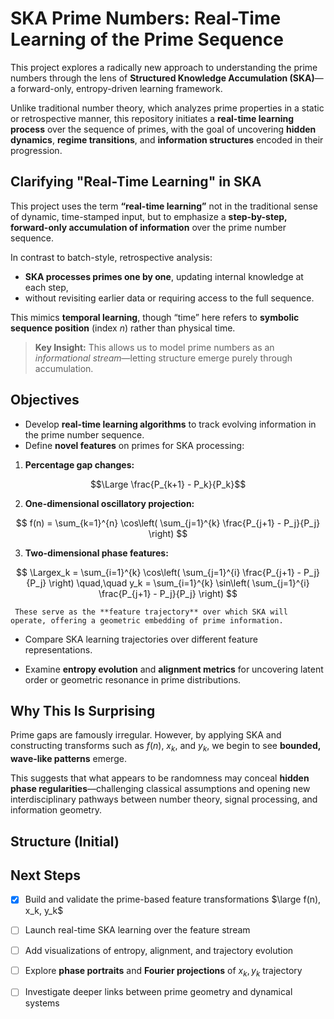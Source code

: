 
# SKA Prime Numbers: Real-Time Learning of the Prime Sequence

This project explores a radically new approach to understanding the prime numbers through the lens of **Structured Knowledge Accumulation (SKA)**—a forward-only, entropy-driven learning framework.

Unlike traditional number theory, which analyzes prime properties in a static or retrospective manner, this repository initiates a **real-time learning process** over the sequence of primes, with the goal of uncovering **hidden dynamics**, **regime transitions**, and **information structures** encoded in their progression.

## Clarifying "Real-Time Learning" in SKA

This project uses the term **“real-time learning”** not in the traditional sense of dynamic, time-stamped input, but to emphasize a **step-by-step, forward-only accumulation of information** over the prime number sequence.

In contrast to batch-style, retrospective analysis:

- **SKA processes primes one by one**, updating internal knowledge at each step,
- without revisiting earlier data or requiring access to the full sequence.

This mimics **temporal learning**, though “time” here refers to **symbolic sequence position** (index $n$) rather than physical time.

> **Key Insight:** This allows us to model prime numbers as an *informational stream*—letting structure emerge purely through accumulation.



##  Objectives

- Develop **real-time learning algorithms** to track evolving information in the prime number sequence.
- Define **novel features** on primes for SKA processing:

1. **Percentage gap changes:**

$$\Large \frac{P_{k+1} - P_k}{P_k}$$

2. **One-dimensional oscillatory projection:**

$$
f(n) = \sum_{k=1}^{n} \cos\left( \sum_{j=1}^{k} \frac{P_{j+1} - P_j}{P_j} \right)
$$

3. **Two-dimensional phase features:**

$$
     \Largex_k = \sum_{i=1}^{k} \cos\left( \sum_{j=1}^{i} \frac{P_{j+1} - P_j}{P_j} \right)
     \quad,\quad
      y_k = \sum_{i=1}^{k} \sin\left( \sum_{j=1}^{i} \frac{P_{j+1} - P_j}{P_j} \right)
$$

     These serve as the **feature trajectory** over which SKA will operate, offering a geometric embedding of prime information.

- Compare SKA learning trajectories over different feature representations.

- Examine **entropy evolution** and **alignment metrics** for uncovering latent order or geometric resonance in prime distributions.



## Why This Is Surprising

Prime gaps are famously irregular. However, by applying SKA and constructing transforms such as $f(n)$, $x_k$, and $y_k$, we begin to see **bounded, wave-like patterns** emerge.

This suggests that what appears to be randomness may conceal **hidden phase regularities**—challenging classical assumptions and opening new interdisciplinary pathways between number theory, signal processing, and information geometry.


##  Structure (Initial)




## Next Steps

* [x] Build and validate the prime-based feature transformations $\large f(n), x_k, y_k$
* [ ] Launch real-time SKA learning over the feature stream
* [ ] Add visualizations of entropy, alignment, and trajectory evolution
* [ ] Explore **phase portraits** and **Fourier projections** of $x_k, y_k$ trajectory
* [ ] Investigate deeper links between prime geometry and dynamical systems




